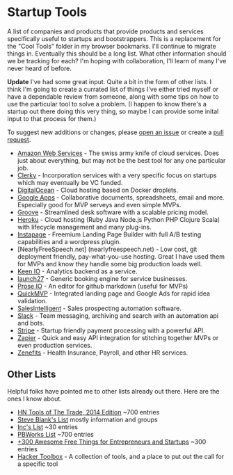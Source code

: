 # Startup Tools
A list of companies and products that provide products and services specifically useful to startups and bootstrappers. This is a replacement for the "Cool Tools" folder in my browser bookmarks. I'll continue to migrate things in. Eventually this should be a long list. What other information should we be tracking for each? I'm hoping with collaboration, I'll learn of many I've never heard of before.

**Update** I've had some great input. Quite a bit in the form of other lists. I think I'm going to create a currated list of things I've either tried myself or have a dependable review from someone, along with some tips on how to use the particular tool to solve a problem. (I happen to know there's a startup out there doing this very thing, so maybe I can provide some inital input to that process for them.)

To suggest new additions or changes, please [open an issue](https://github.com/BrightCanopy/startup-tools/issues) or create a [pull request](https://github.com/BrightCanopy/startup-tools/compare). 

 - [Amazon Web Services](https://aws.amazon.com) - The swiss army knife of cloud services. Does just about everything, but may not be the best tool for any one particular job.
 - [Clerky](https://www.clerky.com/) - Incorporation services with a very specific focus on startups which may eventually be VC funded.
 - [DigitalOcean](https://www.digitalocean.com) - Cloud hosting based on Docker droplets.
 - [Google Apps](https://www.google.com/work/apps/business) - Collaborative documents, spreadsheets, email and more. Especially good for MVP serveys and even simple MVPs.
 - [Groove](https://www.groovehq.com/) - Streamlined desk software with a scalable pricing model.
 - [Heroku](https://www.heroku.com) - Cloud hosting (Ruby  Java  Node.js  Python  PHP Clojure  Scala) with lifecycle management and many plug-ins.
 - [Instapage](http://www.instapage.com/) - Freemium Landing Page Builder with full A/B testing capabilities and a wordpress plugin. 
 - [NearlyFreeSpeech.net] (nearlyfreespeech.net) - Low cost, git deployment friendly, pay-what-you-use hosting. Great I have used them for MVPs and know they handle some big production loads well.  
 - [Keen IO](https://keen.io/) - Analytics backend as a service.
 - [launch27](http://www.launch27.com/) - Generic booking engine for service businesses.
 - [Prose IO](http://prose.io) - An editor for github markdown (useful for MVPs)
 - [QuickMVP](https://quickmvp.com) - Integrated landing page and Google Ads for rapid idea validation.
 - [SalesIntelligent](https://SalesIntelligent.com) - Sales prospecting automation software.
 - [Slack](https://slack.com) - Team messaging, archiving and search with an automation api and bots.
 - [Stripe](https://stripe.com/) - Startup friendly payment processing with a powerful API.
 - [Zapier](https://zapier.com/) - Quick and easy API integration for stitching together MVPs or even production services.
 - [Zenefits](https://zenefits.com) - Health Insurance, Payroll, and other HR services.


## Other Lists

Helpful folks have pointed me to other lists already out there. Here are the ones I know about.
 - [HN Tools of The Trade, 2014 Edition](https://github.com/cjbarber/ToolsOfTheTrade) ~700 entries
 - [Steve Blank's List](http://steveblank.com/tools-and-blogs-for-entrepreneurs/) mostly information and groups 
 - [Inc's List](http://www.inc.com/jeff-haden/60-great-tools-and-resources-for-entrepreneurs-and-startups.html) ~30 entries
 - [PBWorks List](http://startuptools.pbworks.com/w/page/17974963/FrontPage) ~700 entries
 - [+300 Awesome Free Things for Entrepreneurs and Startups](https://medium.com/everything-about-startups-and-entrepreneurship/300-awesome-free-things-e07b3cd5fd5b) ~300 entries
 - [Hacker Toolbox](http://www.hackertoolbox.com/) - A collection of tools, and a place to put out the call for a specific tool
